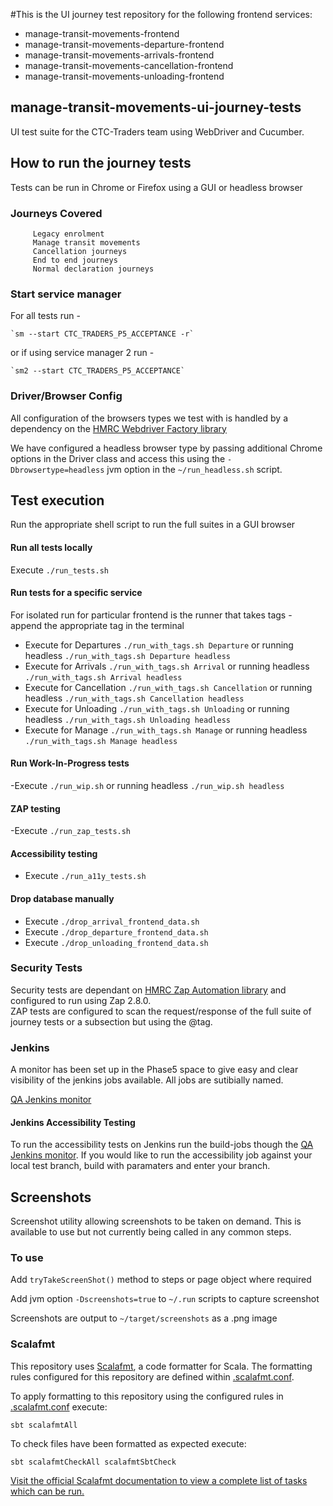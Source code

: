#This is the UI journey test repository for the following frontend services:
- manage-transit-movements-frontend
- manage-transit-movements-departure-frontend
- manage-transit-movements-arrivals-frontend
- manage-transit-movements-cancellation-frontend
- manage-transit-movements-unloading-frontend

## manage-transit-movements-ui-journey-tests
UI test suite for the CTC-Traders team using WebDriver and Cucumber.  

## How to run the journey tests
Tests can be run in Chrome or Firefox using a GUI or headless browser

### Journeys Covered
```
     Legacy enrolment
     Manage transit movements
     Cancellation journeys
     End to end journeys
     Normal declaration journeys
```

### Start service manager
For all tests run -

    `sm --start CTC_TRADERS_P5_ACCEPTANCE -r`

or if using service manager 2 run - 

    `sm2 --start CTC_TRADERS_P5_ACCEPTANCE`



### Driver/Browser Config
All configuration of the browsers types we test with is handled by a dependency on the [HMRC Webdriver Factory library](https://github.com/hmrc/webdriver-factory)

We have configured a headless browser type by passing additional Chrome options in the Driver class and access this using the `-Dbrowsertype=headless` jvm option in the `~/run_headless.sh` script.

## Test execution
Run the appropriate shell script to run the full suites in a GUI browser

#### Run all tests locally
Execute `./run_tests.sh`

#### Run tests for a specific service
For isolated run for particular frontend is the runner that takes tags - append the appropriate tag in the terminal
- Execute for Departures `./run_with_tags.sh Departure` or running headless `./run_with_tags.sh Departure headless`
- Execute for Arrivals `./run_with_tags.sh Arrival` or running headless `./run_with_tags.sh Arrival headless`
- Execute for Cancellation `./run_with_tags.sh Cancellation` or running headless `./run_with_tags.sh Cancellation headless`
- Execute for Unloading `./run_with_tags.sh Unloading` or running headless `./run_with_tags.sh Unloading headless`
- Execute for Manage `./run_with_tags.sh Manage` or running headless `./run_with_tags.sh Manage headless`

#### Run Work-In-Progress tests
-Execute `./run_wip.sh` or running headless `./run_wip.sh headless`

#### ZAP testing
-Execute `./run_zap_tests.sh`

#### Accessibility testing
- Execute `./run_a11y_tests.sh`

#### Drop database manually
- Execute `./drop_arrival_frontend_data.sh`
- Execute `./drop_departure_frontend_data.sh`
- Execute `./drop_unloading_frontend_data.sh`

### Security Tests
Security tests are dependant on [HMRC Zap Automation library](https://github.com/hmrc/zap-automation) and configured to run using Zap 2.8.0.  
ZAP tests are configured to scan the request/response of the full suite of journey tests or a subsection but using the @tag.

### Jenkins
A monitor has been set up in the Phase5 space to give easy and clear visibility of the jenkins jobs available. All jobs are sutibially named.

[QA Jenkins monitor](https://build.tax.service.gov.uk/job/Common%20Transit%20Convention%20Traders%20Phase%205/view/QA%20Monitor/)


#### Jenkins Accessibility Testing
To run the accessibility tests on Jenkins run the build-jobs though the [QA Jenkins monitor](https://build.tax.service.gov.uk/job/Common%20Transit%20Convention%20Traders%20Phase%205/view/QA%20Monitor/). If you would like to run the accessibility job against your local test branch, build with paramaters and enter your branch.

## Screenshots
Screenshot utility allowing screenshots to be taken on demand. This is available to use but not currently being called in any common steps.

### To use
Add `tryTakeScreenShot()` method to steps or page object where required

Add jvm option `-Dscreenshots=true` to `~/.run` scripts to capture screenshot

Screenshots are output to `~/target/screenshots` as a .png image

### Scalafmt
 This repository uses [Scalafmt](https://scalameta.org/scalafmt/), a code formatter for Scala. The formatting rules configured for this repository are defined within [.scalafmt.conf](.scalafmt.conf).

 To apply formatting to this repository using the configured rules in [.scalafmt.conf](.scalafmt.conf) execute:

 ```
 sbt scalafmtAll
 ```

 To check files have been formatted as expected execute:

 ```
 sbt scalafmtCheckAll scalafmtSbtCheck
 ```

[Visit the official Scalafmt documentation to view a complete list of tasks which can be run.](https://scalameta.org/scalafmt/docs/installation.html#task-keys)